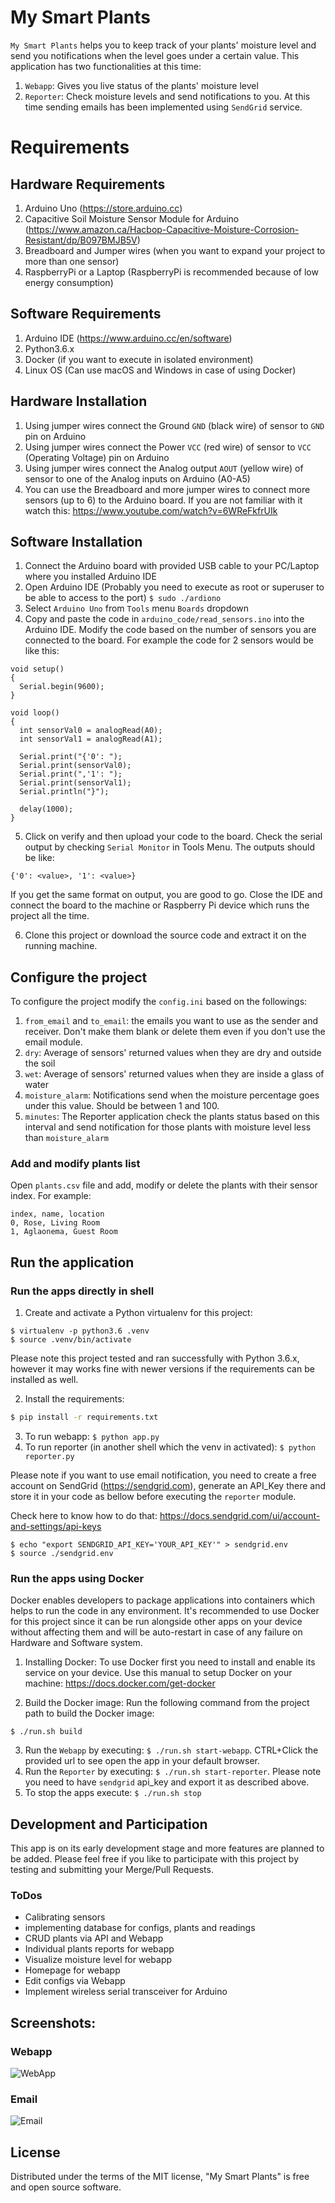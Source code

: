 # My Smart Plants

`My Smart Plants` helps you to keep track of your plants' moisture level and send you notifications when the level goes under a certain value.
This application has two functionalities at this time: 

1. `Webapp`: Gives you live status of the plants' moisture level
2. `Reporter`: Check moisture levels and send notifications to you. At this time sending emails has been implemented using `SendGrid` service.


# Requirements

## Hardware Requirements

1. Arduino Uno (https://store.arduino.cc)
2. Capacitive Soil Moisture Sensor Module for Arduino (https://www.amazon.ca/Hacbop-Capacitive-Moisture-Corrosion-Resistant/dp/B097BMJB5V)
3. Breadboard and Jumper wires (when you want to expand your project to more than one sensor)
4. RaspberryPi or a Laptop (RaspberryPi is recommended because of low energy consumption)

## Software Requirements
1. Arduino IDE (https://www.arduino.cc/en/software)
2. Python3.6.x
3. Docker (if you want to execute in isolated environment)
4. Linux OS (Can use macOS and Windows in case of using Docker)


## Hardware Installation
1. Using jumper wires connect the Ground `GND` (black wire) of sensor to `GND` pin on Arduino
2. Using jumper wires connect the Power `VCC` (red wire) of sensor to `VCC` (Operating Voltage) pin on Arduino
3. Using jumper wires connect the Analog output `AOUT` (yellow wire) of sensor to one of the Analog inputs on Arduino (A0-A5)
4. You can use the Breadboard and more jumper wires to connect more sensors (up to 6) to the Arduino board. If you are not familiar with it watch this: https://www.youtube.com/watch?v=6WReFkfrUIk
 
## Software Installation
1. Connect the Arduino board with provided USB cable to your PC/Laptop where you installed Arduino IDE
2. Open Arduino IDE (Probably you need to execute as root or superuser to be able to access to the port)
    ``
    $ sudo ./ardiono
    ``
3. Select `Arduino Uno` from `Tools` menu `Boards` dropdown
4. Copy and paste the code in `arduino_code/read_sensors.ino` into the Arduino IDE. Modify the code based on the number of sensors you are connected to the board. For example the code for 2 sensors would be like this:

```
void setup()
{
  Serial.begin(9600);
}

void loop()
{
  int sensorVal0 = analogRead(A0);
  int sensorVal1 = analogRead(A1);

  Serial.print("{'0': ");
  Serial.print(sensorVal0);
  Serial.print(",'1': ");
  Serial.print(sensorVal1);
  Serial.println("}");

  delay(1000);
}

```

5. Click on verify and then upload your code to the board. Check the serial output by checking `Serial Monitor` in Tools Menu. The outputs should be like:

```
{'0': <value>, '1': <value>}
```

If you get the same format on output, you are good to go. Close the IDE and connect the board to the machine or Raspberry Pi device which runs the project all the time.

6. Clone this project or download the source code and extract it on the running machine. 


## Configure the project

To configure the project modify the `config.ini` based on the followings:

1. `from_email` and `to_email`: the emails you want to use as the sender and receiver. Don't make them blank or delete them even if you don't use the email module.
2. `dry`: Average of sensors' returned values when they are dry and outside the soil  
3. `wet`: Average of sensors' returned values when they are inside a glass of water
4. `moisture_alarm`: Notifications send when the moisture percentage goes under this value. Should be between 1 and 100.
5. `minutes`: The Reporter application check the plants status based on this interval and send notification for those plants with moisture level less than `moisture_alarm`

### Add and modify plants list
Open `plants.csv` file and add, modify or delete the plants with their sensor index. For example:

```csv
index, name, location
0, Rose, Living Room
1, Aglaonema, Guest Room
```

## Run the application

### Run the apps directly in shell
1. Create and activate a Python virtualenv for this project:

```
$ virtualenv -p python3.6 .venv
$ source .venv/bin/activate
```
Please note this project tested and ran successfully with Python 3.6.x, however it may works fine with newer versions if the requirements can be installed as well.

2. Install the requirements:

```bash
$ pip install -r requirements.txt
```

3. To run webapp: ``$ python app.py``
4. To run reporter (in another shell which the venv in activated): ``$ python reporter.py``

Please note if you want to use email notification, you need to create a free account on SendGrid (https://sendgrid.com), generate an API_Key there and store it in your code as bellow before executing the `reporter` module.

Check here to know how to do that: https://docs.sendgrid.com/ui/account-and-settings/api-keys


```
$ echo "export SENDGRID_API_KEY='YOUR_API_KEY'" > sendgrid.env
$ source ./sendgrid.env
```

### Run the apps using Docker
Docker enables developers to package applications into containers which helps to run the code in any environment. It's recommended to use Docker for this project since it can be run alongside other apps on your device without affecting them and will be auto-restart in case of any failure on Hardware and Software system.

1. Installing Docker: To use Docker first you need to install and enable its service on your device. Use this manual to setup Docker on your machine:
https://docs.docker.com/get-docker

2. Build the Docker image: Run the following command from the project path to build the Docker image:

``
$ ./run.sh build
``

3. Run the `Webapp` by executing: ``$ ./run.sh start-webapp``. CTRL+Click the provided url to see open the app in your default browser.
4. Run the `Reporter` by executing: ``$ ./run.sh start-reporter``. Please note you need to have `sendgrid` api_key and export it as described above.
5. To stop the apps execute: ``$ ./run.sh stop``


## Development and Participation
This app is on its early development stage and more features are planned to be added. Please feel free if you like to participate with this project by testing and submitting your Merge/Pull Requests.


### ToDos

* Calibrating sensors
* implementing database for configs, plants and readings
* CRUD plants via API and Webapp
* Individual plants reports for webapp
* Visualize moisture level for webapp
* Homepage for webapp
* Edit configs via Webapp 
* Implement wireless serial transceiver for Arduino 


## Screenshots:

### Webapp
![WebApp](help/images/webapp.png)

### Email
![Email](help/images/email.png)


## License

Distributed under the terms of the MIT license, "My Smart Plants" is free and open source software.